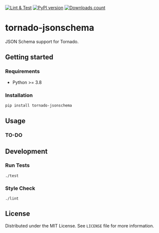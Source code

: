 [![Lint & Test](https://github.com/webfucktory/tornado-jsonschema/actions/workflows/lint-and-test.yml/badge.svg)](https://github.com/webfucktory/tornado-jsonschema/actions/workflows/lint-and-test.yml)
[![PyPI version](https://badge.fury.io/py/tornado-jsonschema.svg)](https://pypi.org/project/tornado-jsonschema)
[![Downloads count](https://img.shields.io/pypi/dm/tornado-jsonschema)](https://pypistats.org/packages/tornado-jsonschema)

# tornado-jsonschema

JSON Schema support for Tornado.

## Getting started

### Requirements

- Python >= 3.8

### Installation

```bash
pip install tornado-jsonschema
```

## Usage

### TO-DO

## Development

### Run Tests

```shell script
./test
```

### Style Check

```shell script
./lint
```

## License

Distributed under the MIT License. See `LICENSE` file for more information.
